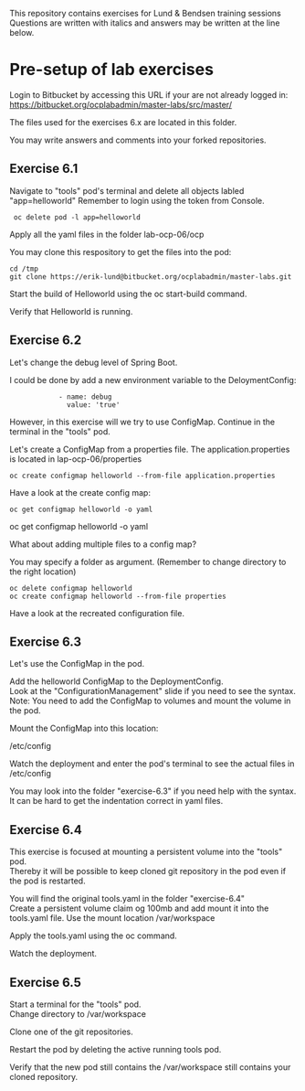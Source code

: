 This repository contains exercises for Lund & Bendsen training sessions
Questions are written with italics and answers may be written at the line below.

# Pre-setup of lab exercises

Login to Bitbucket by accessing this URL if your are not already logged in:
https://bitbucket.org/ocplabadmin/master-labs/src/master/

The files used for the exercises 6.x are located in this folder.

You may write answers and comments into your forked repositories.

## Exercise 6.1

Navigate to "tools" pod's terminal and delete all objects labled "app=helloworld"
Remember to login using the token from Console.

```
 oc delete pod -l app=helloworld
```

Apply all the yaml files in the folder lab-ocp-06/ocp

You may clone this respository to get the files into the pod:
```
cd /tmp
git clone https://erik-lund@bitbucket.org/ocplabadmin/master-labs.git
```

Start the build of Helloworld using the oc start-build command.

Verify that Helloworld is running.


## Exercise 6.2

Let's change the debug level of Spring Boot.

I could be done by add a new environment variable to the DeloymentConfig:
```
            - name: debug
              value: 'true'
```

However, in this exercise will we try to use ConfigMap.
Continue in the terminal in the "tools" pod.

Let's create a ConfigMap from a properties file.
The application.properties is located in lap-ocp-06/properties
 
```
oc create configmap helloworld --from-file application.properties
```

Have a look at the create config map:
```
oc get configmap helloworld -o yaml
```

oc get configmap helloworld -o yaml


What about adding multiple files to a config map?

You may specify a folder as argument. (Remember to change directory to the right location)
```
oc delete configmap helloworld
oc create configmap helloworld --from-file properties
```

Have a look at the recreated configuration file.

## Exercise 6.3

Let's use the ConfigMap in the pod.

Add the helloworld ConfigMap to the DeploymentConfig.  
Look at the "ConfigurationManagement" slide if you need to see the syntax.
Note: You need to add the ConfigMap to volumes and mount the volume in the pod.

Mount the ConfigMap into this location:

/etc/config

Watch the deployment and enter the pod's terminal to see the actual files in /etc/config

You may look into the folder "exercise-6.3" if you need help with the syntax.
It can be hard to get the indentation correct in yaml files.


## Exercise 6.4

This exercise is focused at mounting a persistent volume into the "tools" pod.  
Thereby it will be possible to keep cloned git repository in the pod even if the pod is restarted.

You will find the original tools.yaml in the folder "exercise-6.4"  
Create a persistent volume claim og 100mb and add mount it into the tools.yaml file.
Use the mount location /var/workspace 

Apply the tools.yaml using the oc command.

Watch the deployment.


## Exercise 6.5
Start a terminal for the "tools" pod.  
Change directory to /var/workspace

Clone one of the git repositories.

Restart the pod by deleting the active running tools pod.

Verify that the new pod still contains the /var/workspace still contains your cloned repository.



















  
 
